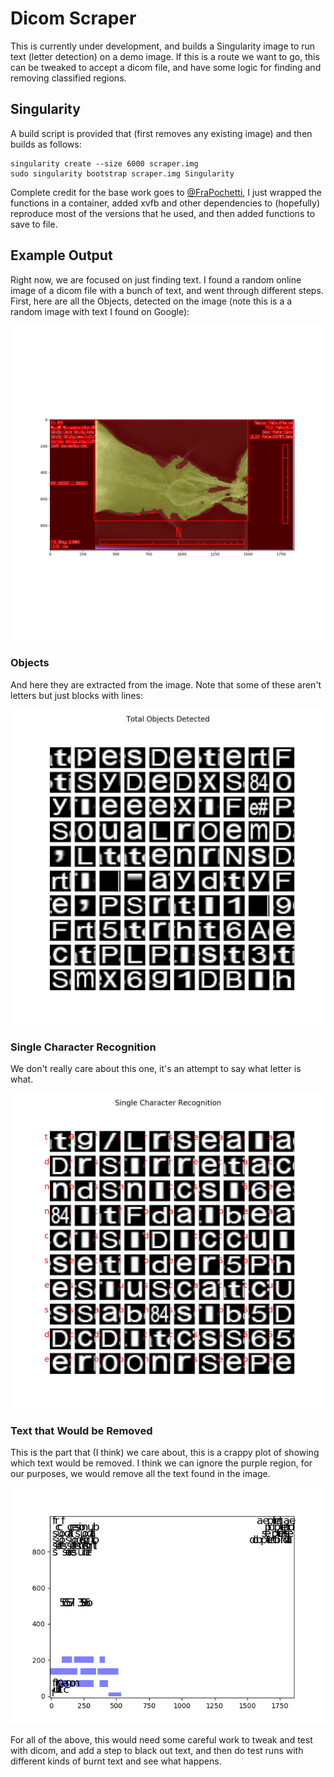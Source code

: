 # Dicom Scraper

This is currently under development, and builds a Singularity image to run text (letter detection) on a demo image. If this is a route we want to go, this can be tweaked to accept a dicom file, and have some logic for finding and removing classified regions.


## Singularity
A build script is provided that (first removes any existing image) and then builds as follows:

```
singularity create --size 6000 scraper.img
sudo singularity bootstrap scraper.img Singularity
```

Complete credit for the base work goes to [@FraPochetti](http://francescopochetti.com/portfoliodata-science-machine-learning/), I just wrapped the functions in a container, added xvfb and other dependencies to (hopefully) reproduce most of the versions that he used, and then added functions to save to file.


## Example Output
Right now, we are focused on just finding text. I found a random online image of a dicom file with a bunch of text, and went through different steps. First, here are all the Objects, detected on the image (note this is a a random image with text I found on Google):

![lao-detect.png](img/lao-detect.png)


### Objects
And here they are extracted from the image. Note that some of these aren't letters but just blocks with lines:

![lao-detect-check.png](img/lao-detect-check.png)


### Single Character Recognition

We don't really care about this one, it's an attempt to say what letter is what.

![lao-detect-letters.png](img/lao-detect-letters.png)


### Text that Would be Removed
This is the part that (I think) we care about, this is a crappy plot of showing which text would be removed. I think we can ignore the purple region, for our purposes, we would remove all the text found in the image.

![lao-text.png](img/lao-text.png)


For all of the above, this would need some careful work to tweak and test with dicom, and add a step to black out text, and then do test runs with different kinds of burnt text and see what happens.
